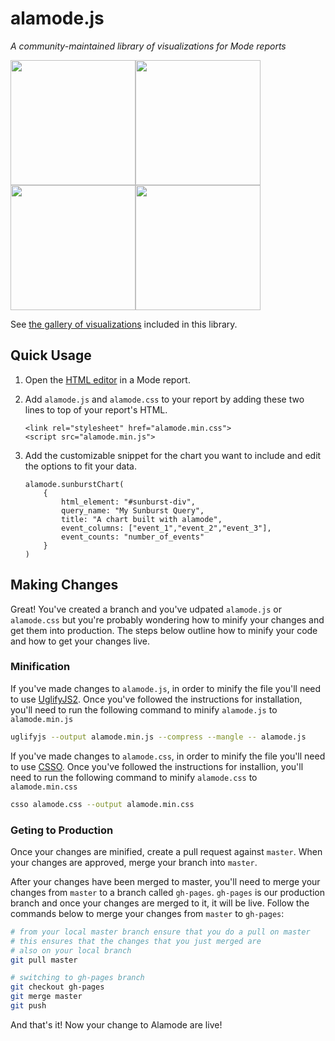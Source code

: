 # alamode.js
_A community-maintained library of visualizations for Mode reports_

<img style="float: left;" width="200px" src="https://www.evernote.com/shard/s58/sh/76cd3366-6c44-402b-9cd3-a325f8205641/39392e3ccc5433ef033ddf32b5c5a34b/deep/0/map.png">
<img style="float: left;" width="200px" src="https://www.evernote.com/shard/s58/sh/67635454-b29c-4892-b0f8-b74d98b55fe4/3f773fa46ba5811df9f54690b1a13437/deep/0/sunburst.png">
<img style="float: left;" width="200px" src="https://www.evernote.com/shard/s58/sh/7adead6a-bada-4aa4-9b09-fca518bd375b/38131fe3dda2d712d0f1e0f82a93b70c/deep/0/comments.png">
<img width="200px" src="https://www.evernote.com/shard/s58/sh/dbed3391-83ec-40e7-9ac8-3084a1bb6f93/f85391481ed2800d53c4ca0fb62bbbd9/deep/0/rentetion.png">


See [the gallery of visualizations](https://community.modeanalytics.com/gallery) included in this library. 

## Quick Usage

1. Open the [HTML editor](https://help.modeanalytics.com/articles/create-advanced-layouts-and-visualizations/) in a Mode report.
2. Add `alamode.js` and `alamode.css` to your report by adding these two lines to top of your report's HTML. 

	```
	<link rel="stylesheet" href="alamode.min.css">
	<script src="alamode.min.js">
	```
	
3. Add the customizable snippet for the chart you want to include and edit the options to fit your data.

	```
	alamode.sunburstChart(
		{
			html_element: "#sunburst-div",
	    	query_name: "My Sunburst Query",
	    	title: "A chart built with alamode",
	    	event_columns: ["event_1","event_2","event_3"],
	    	event_counts: "number_of_events" 
  		}
	)
	```

## Making Changes
Great! You've created a branch and you've udpated `alamode.js` or `alamode.css` but you're probably wondering how to minify your changes and get them into production. The steps below outline how to minify your code and how to get your changes live. 

### Minification
If you've made changes to `alamode.js`, in order to minify the file you'll need to use [UglifyJS2](https://github.com/mishoo/UglifyJS/tree/v2.x). Once you've followed the instructions for installation, you'll need to run the following command to minify `alamode.js` to `alamode.min.js`

```sh
uglifyjs --output alamode.min.js --compress --mangle -- alamode.js
```

If you've made changes to `alamode.css`, in order to minify the file you'll need to use [CSSO](https://github.com/css/csso). Once you've followed the instructions for installion, you'll need to run the following command to minify `alamode.css` to `alamode.min.css`

```sh
csso alamode.css --output alamode.min.css
```

### Geting to Production
Once your changes are minified, create a pull request against `master`. When your changes are approved, merge your branch into `master`. 

After your changes have been merged to master, you'll need to merge your changes from `master` to a branch called `gh-pages`. `gh-pages` is our production branch and once your changes are merged to it, it will be live. Follow the commands below to merge your changes from `master` to `gh-pages`: 

```sh
# from your local master branch ensure that you do a pull on master 
# this ensures that the changes that you just merged are 
# also on your local branch
git pull master

# switching to gh-pages branch
git checkout gh-pages
git merge master
git push
```

And that's it! Now your change to Alamode are live!